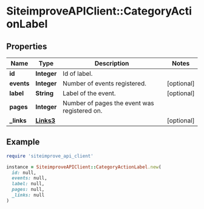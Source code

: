 # SiteimproveAPIClient::CategoryActionLabel

## Properties

| Name | Type | Description | Notes |
| ---- | ---- | ----------- | ----- |
| **id** | **Integer** | Id of label. |  |
| **events** | **Integer** | Number of events registered. | [optional] |
| **label** | **String** | Label of the event. | [optional] |
| **pages** | **Integer** | Number of pages the event was registered on. |  |
| **_links** | [**Links3**](Links3.md) |  | [optional] |

## Example

```ruby
require 'siteimprove_api_client'

instance = SiteimproveAPIClient::CategoryActionLabel.new(
  id: null,
  events: null,
  label: null,
  pages: null,
  _links: null
)
```

